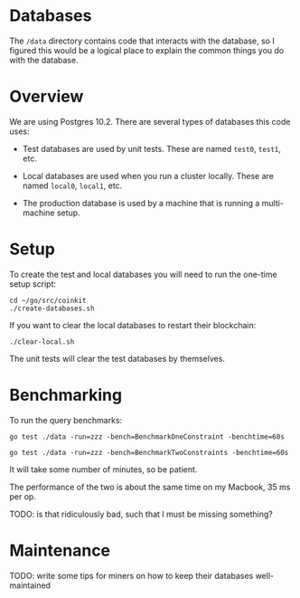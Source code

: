 # Databases

The `/data` directory contains code that interacts with the database, so I figured
this would be a logical place to explain the common things you do with the
database.

# Overview

We are using Postgres 10.2. There are several types of databases this code uses:

* Test databases are used by unit tests. These are named `test0`, `test1`, etc.

* Local databases are used when you run a cluster locally. These are named `local0`, `local1`, etc.

* The production database is used by a machine that is running a multi-machine setup.

# Setup

To create the test and local databases you will need to run the one-time setup script:

```
cd ~/go/src/coinkit
./create-databases.sh
```

If you want to clear the local databases to restart their blockchain:

```
./clear-local.sh
```

The unit tests will clear the test databases by themselves.

# Benchmarking

To run the query benchmarks:

```
go test ./data -run=zzz -bench=BenchmarkOneConstraint -benchtime=60s

go test ./data -run=zzz -bench=BenchmarkTwoConstraints -benchtime=60s
```

It will take some number of minutes, so be patient.

The performance of the two is about the same time on my Macbook, 35 ms per op.

TODO: is that ridiculously bad, such that I must be missing something?

# Maintenance

TODO: write some tips for miners on how to keep their databases well-maintained